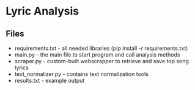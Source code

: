 # Lyric Analysis


## Files
- requirements.txt - all needed libraries (pip install -r requirements.txt)
- main.py - the main file to start program and call analysis methods
- scraper.py - custom-built webscrapper to retrieve and save top song lyrics
- text_normalizer.py - contains text normalization tools
- results.txt - example output